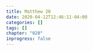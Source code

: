 ```yaml
---
title: Matthew 20
date: 2020-04-12T12:46:11-04:00
categories: []
tags: []
chapter: "020"
inprogress: false
---
```


